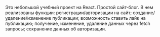 Это небольшой учебный проект на React. Простой сайт-блог. 
В нем реализованы функции:
  регистрации/авторизации на сайт;
  создание/удаление/изменение публикации;
  возможность ставить лайк на публикацию;
  получение, изменение, удаление данных через fetch запросы;
  сохранение данных об авторизации.
